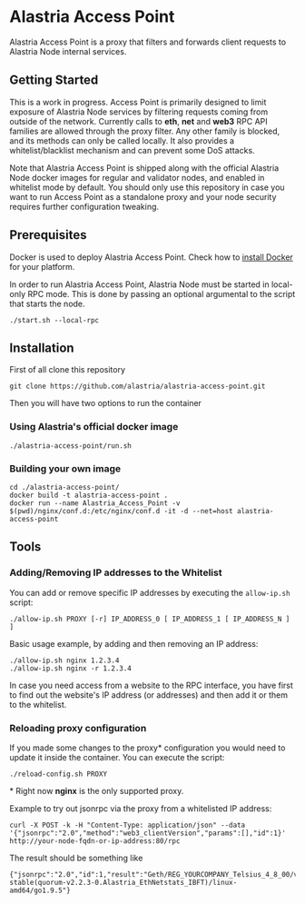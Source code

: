 # Alastria Access Point
Alastria Access Point is a proxy that filters and forwards client requests to Alastria Node internal services.

## Getting Started
This is a work in progress. Access Point is primarily designed to limit exposure of Alastria Node services by filtering requests coming from outside of the network. Currently calls to **eth**, **net** and **web3** RPC API families are allowed through the proxy filter. Any other family is blocked, and its methods can only be called locally. It also provides a whitelist/blacklist mechanism and can prevent some DoS attacks.

Note that Alastria Access Point is shipped along with the official Alastria Node docker images for regular and validator nodes, and enabled in whitelist mode by default. You should only use this repository in case you want to run Access Point as a standalone proxy and your node security requires further configuration tweaking.

## Prerequisites

Docker is used to deploy Alastria Access Point. Check how to [install Docker](https://docs.docker.com/install/) for your platform.

In order to run Alastria Access Point, Alastria Node must be started in local-only RPC mode. This is done by passing an optional argumental to the script that starts the node.

``./start.sh --local-rpc``

## Installation

First of all clone this repository

``git clone https://github.com/alastria/alastria-access-point.git``

Then you will have two options to run the container

### Using Alastria's official docker image
```
./alastria-access-point/run.sh
```

### Building your own image
```
cd ./alastria-access-point/
docker build -t alastria-access-point .
docker run --name Alastria_Access_Point -v $(pwd)/nginx/conf.d:/etc/nginx/conf.d -it -d --net=host alastria-access-point
```
## Tools

### Adding/Removing IP addresses to the Whitelist
You can add or remove specific IP addresses by executing the ``allow-ip.sh`` script:
```
./allow-ip.sh PROXY [-r] IP_ADDRESS_0 [ IP_ADDRESS_1 [ IP_ADDRESS_N ] ]
```
Basic usage example, by adding and then removing an IP address:
```
./allow-ip.sh nginx 1.2.3.4
./allow-ip.sh nginx -r 1.2.3.4
```
In case you need access from a website to the RPC interface, you have first to find out the website's IP address (or addresses) and then add it or them to the whitelist.

### Reloading proxy configuration
If you made some changes to the proxy* configuration you would need to update it inside the container. You can execute the script:
```
./reload-config.sh PROXY
```
\* Right now **nginx** is the only supported proxy. 

Example to try out jsonrpc via the proxy from a whitelisted IP address:

    curl -X POST -k -H "Content-Type: application/json" --data '{"jsonrpc":"2.0","method":"web3_clientVersion","params":[],"id":1}' http://your-node-fqdn-or-ip-address:80/rpc
    
The result should be something like

    {"jsonrpc":"2.0","id":1,"result":"Geth/REG_YOURCOMPANY_Telsius_4_8_00/v1.8.18-stable(quorum-v2.2.3-0.Alastria_EthNetstats_IBFT)/linux-amd64/go1.9.5"}
    
    



